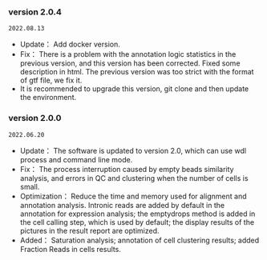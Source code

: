 ### **version 2.0.4**
`2022.08.13`
- Update： Add docker version.
- Fix： 
  There is a problem with the annotation logic statistics in the previous version, and this version has been corrected.
  Fixed some description in html.
  The previous version was too strict with the format of gtf file, we fix it.
- It is recommended to upgrade this version, git clone and then update the environment.

### **version 2.0.0**
`2022.06.20`
- Update： The software is updated to version 2.0, which can use wdl process and command line mode.
- Fix： The process interruption caused by empty beads similarity analysis, and errors in QC and clustering when the number of cells is small.
- Optimization： Reduce the time and memory used for alignment and annotation analysis. Intronic reads are added by default in the annotation for expression analysis; the emptydrops method is added in the cell calling step, which is used by default; the display results of the pictures in the result report are optimized.
- Added： Saturation analysis; annotation of cell clustering results; added Fraction Reads in cells results.
